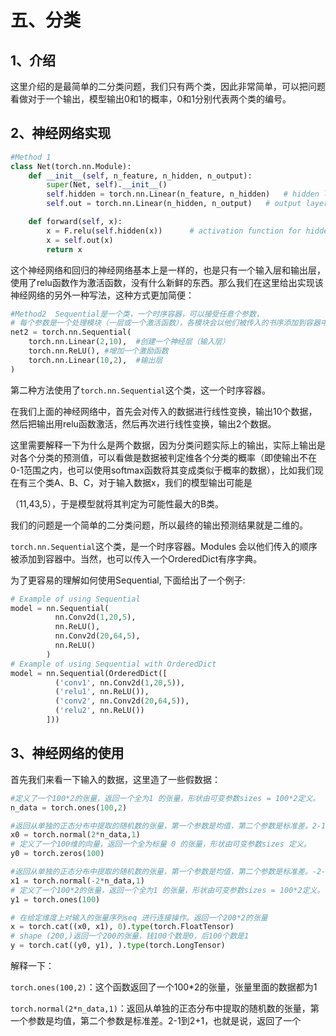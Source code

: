 # 五、分类

## 1、介绍

这里介绍的是最简单的二分类问题，我们只有两个类，因此非常简单，可以把问题看做对于一个输出，模型输出0和1的概率，0和1分别代表两个类的编号。

## 2、神经网络实现

```py
#Method 1
class Net(torch.nn.Module):
    def __init__(self, n_feature, n_hidden, n_output):
        super(Net, self).__init__()
        self.hidden = torch.nn.Linear(n_feature, n_hidden)   # hidden layer
        self.out = torch.nn.Linear(n_hidden, n_output)   # output layer

    def forward(self, x):
        x = F.relu(self.hidden(x))      # activation function for hidden layer
        x = self.out(x)
        return x
```

这个神经网络和回归的神经网络基本上是一样的，也是只有一个输入层和输出层，使用了relu函数作为激活函数，没有什么新鲜的东西。那么我们在这里给出实现该神经网络的另外一种写法，这种方式更加简便：

```py
#Method2  Sequential是一个类，一个时序容器，可以接受任意个参数，
# 每个参数是一个处理模块（一层或一个激活函数），各模块会以他们被传入的书序添加到容器中
net2 = torch.nn.Sequential(
    torch.nn.Linear(2,10),  #创建一个神经层（输入层）
    torch.nn.ReLU(), #增加一个激励函数
    torch.nn.Linear(10,2),  #输出层
)
```

第二种方法使用了`torch.nn.Sequential`这个类，这一个时序容器。

在我们上面的神经网络中，首先会对传入的数据进行线性变换，输出10个数据，然后把输出用relu函数激活，然后再次进行线性变换，输出2个数据。

这里需要解释一下为什么是两个数据，因为分类问题实际上的输出，实际上输出是对各个分类的预测值，可以看做是数据被判定维各个分类的概率（即使输出不在0-1范围之内，也可以使用softmax函数将其变成类似于概率的数据），比如我们现在有三个类A、B、C，对于输入数据x，我们的模型输出可能是

（11,43,5），于是模型就将其判定为可能性最大的B类。

我们的问题是一个简单的二分类问题，所以最终的输出预测结果就是二维的。

`torch.nn.Sequential`这个类，是一个时序容器。Modules 会以他们传入的顺序被添加到容器中。当然，也可以传入一个OrderedDict有序字典。

为了更容易的理解如何使用Sequential, 下面给出了一个例子:

```py
# Example of using Sequential
model = nn.Sequential(
          nn.Conv2d(1,20,5),
          nn.ReLU(),
          nn.Conv2d(20,64,5),
          nn.ReLU()
        )
# Example of using Sequential with OrderedDict
model = nn.Sequential(OrderedDict([
          ('conv1', nn.Conv2d(1,20,5)),
          ('relu1', nn.ReLU()),
          ('conv2', nn.Conv2d(20,64,5)),
          ('relu2', nn.ReLU())
        ]))
```

## 3、神经网络的使用

首先我们来看一下输入的数据，这里造了一些假数据：

```py
#定义了一个100*2的张量，返回一个全为1 的张量，形状由可变参数sizes = 100*2定义。
n_data = torch.ones(100,2) 

#返回从单独的正态分布中提取的随机数的张量，第一个参数是均值，第二个参数是标准差。2-1到2+1
x0 = torch.normal(2*n_data,1)
# 定义了一个100维的向量，返回一个全为标量 0 的张量，形状由可变参数sizes 定义。
y0 = torch.zeros(100) 

#返回从单独的正态分布中提取的随机数的张量，第一个参数是均值，第二个参数是标准差。-2-1到-2+1
x1 = torch.normal(-2*n_data,1)
# 定义了一个100*2的张量，返回一个全为1 的张量，形状由可变参数sizes = 100*2定义。
y1 = torch.ones(100)

# 在给定维度上对输入的张量序列seq 进行连接操作。返回一个200*2的张量
x = torch.cat((x0, x1), 0).type(torch.FloatTensor)  
# shape (200,)返回一个200的张量，钱100个数是0，后100个数是1
y = torch.cat((y0, y1), ).type(torch.LongTensor)
```

解释一下：

`torch.ones(100,2)`：这个函数返回了一个100\*2的张量，张量里面的数据都为1

`torch.normal(2*n_data,1)`：返回从单独的正态分布中提取的随机数的张量，第一个参数是均值，第二个参数是标准差。2-1到2+1，也就是说，返回了一个 

